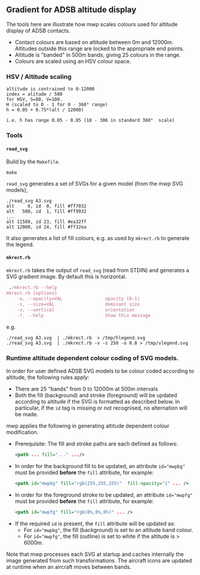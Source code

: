 ## Gradient for ADSB altitude display

The tools here are illustrate how mwp scales colours used for altitude display of ADSB contacts.

* Contact colours are based on altitude between 0m and 12000m. Altitudes outside this range are locked to the appropriate end points.
* Altitude is "banded" in 500m bands, giving 25 colours in the range.
* Colours are scaled using an HSV colour space.

### HSV / Altitude scaling

```
altitude is contrained to 0-12000
index = alitude / 500
for HSV, S=80, V=100.
H (scaled to 0 - 1 for 0 - 360° range)
h = 0.05 + 0.75*(alt / 12000)

i.e. h has range 0.05 - 0.85 (18 - 306 in standard 360°  scale)

```

### Tools

#### `read_svg`

Build by the `Makefile`.

```
make
```

`read_svg` generates a set of SVGs for a given model (from the mwp SVG models),

```
./read_svg A3.svg
alt     0, id  0, fill #ff7032
alt   500, id  1, fill #ff9932
...
alt 11500, id 23, fill #ea32ff
alt 12000, id 24, fill #ff32ea
```

It also generates a list of fill colours, e.g. as used by `mkrect.rb` to generate the legend.

#### `mkrect.rb`

`mkrect.rb` takes the output of `read_svg` (read from STDIN) and generates a SVG gradient image. By default this is horizontal.

``` ruby
 ./mkrect.rb --help
mkrect.rb [options]
    -o, --opacity=VAL                opacity (0-1)
    -s, --size=VAL                   dominant size
    -v, --vertical                   orientation
    -?, --help                       Show this message
```
e.g.

```
./read_svg A3.svg  | ./mkrect.rb  > /tmp/hlegend.svg
./read_svg A3.svg  | ./mkrect.rb -v -s 250 -o 0.8 > /tmp/vlegend.svg
```

### Runtime altitude dependent colour coding of SVG models.

In order for user defined ADSB SVG models to be colour coded according to altitude, the following rules apply:

* There are 25 "bands" from 0 to 12000m at 500m intervals
* Both the fill (background) and stroke (foreground) will be updated according to altitude if the SVG is formatted as described below. In particular, if the `id` tag is missing or not recognised, no alternation will be made.

mwp applies the following in generating altitude dependent colour modification.

* Prerequisite: The fill and stroke paths are each defined as follows:
  ```xml
  <path ... fill="..." .../>
  ```
* In order for the background fill to be updated, an attribute `id="mwpbg"` must be provided **before** the `fill` attribute, for example:
  ```xml
  <path id="mwpbg" fill="rgb(255,255,255)"  fill-opacity="1" ... />
   ```
* In order for the foreground stroke to be updated, an attribute `id="mwpfg"` must be provided **before** the `fill` attribute, for example:
  ```xml
  <path id="mwpfg" fill="rgb(0%,0%,0%)" ... />
   ```
* If the required `id` is present, the `fill` attribute will be updated as:
  - For `id="mwpbg"`, the fill (background) is set to an altitude band colour.
  - For `id="mwpfg"`, the fill (outline) is set to white if the altitude is > 6000m.

Note that mwp processes each SVG at startup and caches internally the image generated from such transformations. The aircraft icons are updated at runtime when an aircraft moves between bands.
